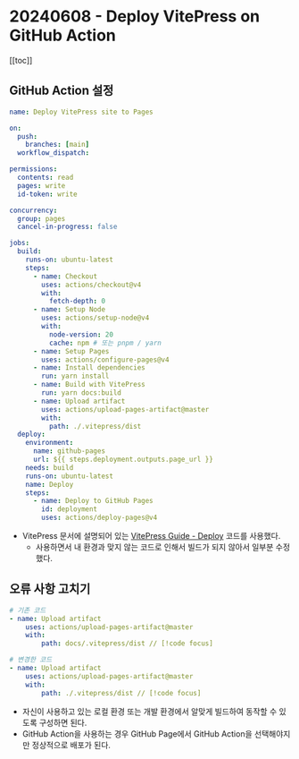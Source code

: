 # 20240608 - Deploy VitePress on GitHub Action

[[toc]]

## GitHub Action 설정
```yml
name: Deploy VitePress site to Pages

on:
  push:
    branches: [main]
  workflow_dispatch:

permissions:
  contents: read
  pages: write
  id-token: write

concurrency:
  group: pages
  cancel-in-progress: false

jobs:
  build:
    runs-on: ubuntu-latest
    steps:
      - name: Checkout
        uses: actions/checkout@v4
        with:
          fetch-depth: 0
      - name: Setup Node
        uses: actions/setup-node@v4
        with:
          node-version: 20
          cache: npm # 또는 pnpm / yarn
      - name: Setup Pages
        uses: actions/configure-pages@v4
      - name: Install dependencies
        run: yarn install
      - name: Build with VitePress
        run: yarn docs:build
      - name: Upload artifact
        uses: actions/upload-pages-artifact@master
        with:
          path: ./.vitepress/dist
  deploy:
    environment:
      name: github-pages
      url: ${{ steps.deployment.outputs.page_url }}
    needs: build
    runs-on: ubuntu-latest
    name: Deploy
    steps:
      - name: Deploy to GitHub Pages
        id: deployment
        uses: actions/deploy-pages@v4
```

- VitePress 문서에 설명되어 있는 [VitePress Guide - Deploy](https://vitepress.vuejs.kr/guide/deploy) 코드를 사용했다.
    - 사용하면서 내 환경과 맞지 않는 코드로 인해서 빌드가 되지 않아서 일부분 수정했다.

## 오류 사항 고치기

```yml
# 기존 코드
- name: Upload artifact
    uses: actions/upload-pages-artifact@master
    with:
        path: docs/.vitepress/dist // [!code focus]

# 변경한 코드
- name: Upload artifact
    uses: actions/upload-pages-artifact@master
    with:
        path: ./.vitepress/dist // [!code focus]
```

- 자신이 사용하고 있는 로컬 환경 또는 개발 환경에서 알맞게 빌드하여 동작할 수 있도록 구성하면 된다.
- GitHub Action을 사용하는 경우 GitHub Page에서 GitHub Action을 선택해야지만 정상적으로 배포가 된다.